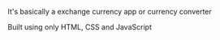 It's basically a exchange currency app or currency converter

Built using only HTML, CSS and JavaScript